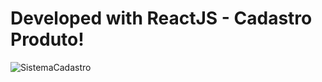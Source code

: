# Developed with ReactJS - Cadastro Produto!
![SistemaCadastro](/static/assets/img/SistemaCadastro.jpg)
